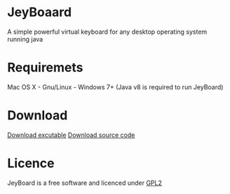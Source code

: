# JeyBoaard
A simple powerful virtual keyboard for any desktop operating system running java

# Requiremets
Mac OS X - Gnu/Linux - Windows 7+
(Java v8 is required to run JeyBoard)

# Download
[Download excutable](https://github.com/alireza6677/JeyBoard/raw/master/dist/Jeyboard_v1.0-beta1.jar)
[Download source code](https://github.com/alireza6677/JeyBoard/archive/master.zip)

# Licence
JeyBoard is a free software and licenced under [GPL2](https://github.com/alireza6677/JeyBoard/blob/master/LICENSE)
